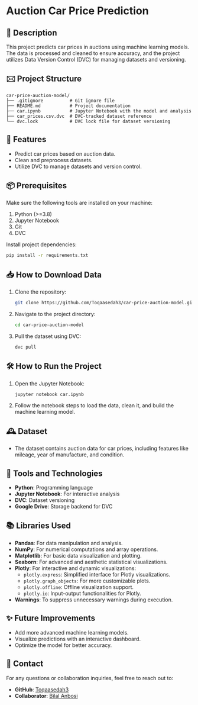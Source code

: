 # Auction Car Price Prediction

## 📄 Description
This project predicts car prices in auctions using machine learning models. The data is processed and cleaned to ensure accuracy, and the project utilizes Data Version Control (DVC) for managing datasets and versioning.

## 🖂 Project Structure
```
car-price-auction-model/
├── .gitignore          # Git ignore file
├── README.md           # Project documentation
├── car.ipynb           # Jupyter Notebook with the model and analysis
├── car_prices.csv.dvc  # DVC-tracked dataset reference
└── dvc.lock            # DVC lock file for dataset versioning
```

## 🚀 Features
- Predict car prices based on auction data.
- Clean and preprocess datasets.
- Utilize DVC to manage datasets and version control.

## 📦 Prerequisites
Make sure the following tools are installed on your machine:
1. Python (>=3.8)
2. Jupyter Notebook
3. Git
4. DVC

Install project dependencies:
```bash
pip install -r requirements.txt
```

## 📥 How to Download Data
1. Clone the repository:
   ```bash
   git clone https://github.com/Toqaasedah3/car-price-auction-model.git
   ```
2. Navigate to the project directory:
   ```bash
   cd car-price-auction-model
   ```
3. Pull the dataset using DVC:
   ```bash
   dvc pull
   ```

## 🛠️ How to Run the Project
1. Open the Jupyter Notebook:
   ```bash
   jupyter notebook car.ipynb
   ```
2. Follow the notebook steps to load the data, clean it, and build the machine learning model.

## 🕰 Dataset
- The dataset contains auction data for car prices, including features like mileage, year of manufacture, and condition.

## 🧰 Tools and Technologies
- **Python**: Programming language
- **Jupyter Notebook**: For interactive analysis
- **DVC**: Dataset versioning
- **Google Drive**: Storage backend for DVC

## 📚 Libraries Used
- **Pandas**: For data manipulation and analysis.
- **NumPy**: For numerical computations and array operations.
- **Matplotlib**: For basic data visualization and plotting.
- **Seaborn**: For advanced and aesthetic statistical visualizations.
- **Plotly**: For interactive and dynamic visualizations:
  - `plotly.express`: Simplified interface for Plotly visualizations.
  - `plotly.graph_objects`: For more customizable plots.
  - `plotly.offline`: Offline visualization support.
  - `plotly.io`: Input-output functionalities for Plotly.
- **Warnings**: To suppress unnecessary warnings during execution.

## ✨ Future Improvements
- Add more advanced machine learning models.
- Visualize predictions with an interactive dashboard.
- Optimize the model for better accuracy.

## 📧 Contact
For any questions or collaboration inquiries, feel free to reach out to:
- **GitHub**: [Toqaasedah3](https://github.com/Toqaasedah3)
- **Collaborator**: [Bilal Anbosi](https://github.com/bilal-anabosi)

